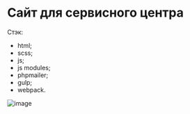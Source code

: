 # Сайт для сервисного центра

Стэк: 
+ html; 
+ scss; 
+ js; 
+ js modules;
+ phpmailer;
+ gulp; 
+ webpack.

![image](https://user-images.githubusercontent.com/91759945/173764200-1d9fba26-321d-4b3e-a4af-50e870d0c10f.png)
